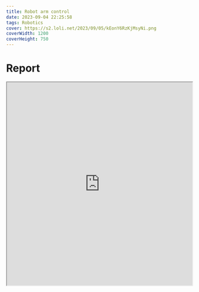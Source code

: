 ```yaml
---
title: Robot arm control
date: 2023-09-04 22:25:58
tags: Robotics
cover: https://s2.loli.net/2023/09/05/kEonY6RzKjMsyNi.png 
coverWidth: 1200
coverHeight: 750
---
```


# Report

<div class="row">
    <iframe src="https://drive.google.com/file/d/1gTDxBIXD2UjlgUgxtFWwkvsPnN5b45tC/preview" style="width:100%; height:550px"></iframe>
</div>

